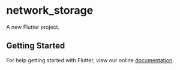 # network_storage

A new Flutter project.

## Getting Started

For help getting started with Flutter, view our online
[documentation](https://flutter.io/).
